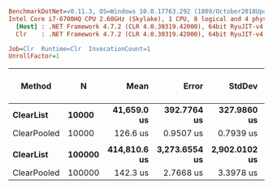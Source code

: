 ``` ini

BenchmarkDotNet=v0.11.3, OS=Windows 10.0.17763.292 (1809/October2018Update/Redstone5)
Intel Core i7-6700HQ CPU 2.60GHz (Skylake), 1 CPU, 8 logical and 4 physical cores
  [Host] : .NET Framework 4.7.2 (CLR 4.0.30319.42000), 64bit RyuJIT-v4.7.3324.0
  Clr    : .NET Framework 4.7.2 (CLR 4.0.30319.42000), 64bit RyuJIT-v4.7.3324.0

Job=Clr  Runtime=Clr  InvocationCount=1  
UnrollFactor=1  

```
|      Method |      N |         Mean |         Error |        StdDev | Ratio | Gen 0/1k Op | Gen 1/1k Op | Gen 2/1k Op | Allocated Memory/Op |
|------------ |------- |-------------:|--------------:|--------------:|------:|------------:|------------:|------------:|--------------------:|
|   **ClearList** |  **10000** |  **41,659.0 us** |   **392.7764 us** |   **327.9860 us** | **1.000** |           **-** |           **-** |           **-** |                   **-** |
| ClearPooled |  10000 |     126.6 us |     0.9507 us |     0.7939 us | 0.003 |           - |           - |           - |                   - |
|             |        |              |               |               |       |             |             |             |                     |
|   **ClearList** | **100000** | **414,810.6 us** | **3,273.6554 us** | **2,902.0102 us** | **1.000** |           **-** |           **-** |           **-** |                   **-** |
| ClearPooled | 100000 |     142.3 us |     2.7668 us |     3.3978 us | 0.000 |           - |           - |           - |                   - |
